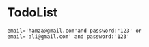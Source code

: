 # TodoList
    email='hamza@gmail.com'and password:'123' or
    email='ali@gmail.com' and password:'123'